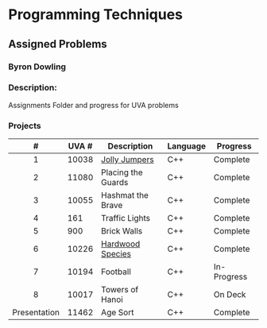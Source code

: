 # Programming Techniques 
## Assigned Problems
### Byron Dowling
### Description:
Assignments Folder and progress for UVA problems

### Projects

|       #       | UVA #   | Description          | Language | Progress    |
| :-----------: | --------| -------------------  | -------- | ----------- |
|       1       | 10038   | [Jolly Jumpers](https://github.com/Byron-Dowling/4883-Programming-Techniques-Dowling/tree/main/Assignments/10038)        |   C++    |  Complete   |
|       2       | 11080   | Placing the Guards   |   C++    |  Complete   |
|       3       | 10055   | Hashmat the Brave    |   C++    |  Complete   |
|       4       |  161    | Traffic Lights       |   C++    |  Complete   |
|       5       |  900    | Brick Walls          |   C++    |  Complete   |
|       6       | 10226   | [Hardwood Species](https://github.com/Byron-Dowling/4883-Programming-Techniques-Dowling/tree/main/Assignments/10226%20Hardwood%20Species)     |   C++    |  Complete   |
|       7       | 10194   | Football             |   C++    | In-Progress |
|       8       | 10017   | Towers of Hanoi      |   C++    |   On Deck   |
| Presentation  | 11462   | Age Sort             |   C++    |  Complete   |


